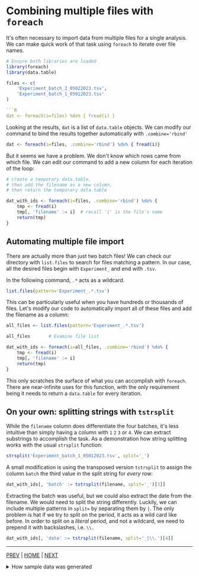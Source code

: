 # Combining multiple files with `foreach`

It's often necessary to import data from multiple files for a single
analysis. We can make quick work of that task using `foreach` to iterate
over file names.

```R
# Ensure both libraries are loaded
library(foreach)
library(data.table)

files <- c(
    'Experiment_batch_2_05022023.tsv',
    'Experiment_batch_1_05012023.tsv'
)

```R
dat <- foreach(i=files) %do% { fread(i) }
```

Looking at the results, `dat` is a list of `data.table` objects. We can
modify our command to bind the results together automatically with
`.combine='rbind'`

```R
dat <- foreach(i=files, .combine='rbind') %do% { fread(i)}
```

But it seems we have a problem. We don't know which rows came from which file. We can edit our command
to add a new column for each iteration of the loop:

```R
# create a temporary data.table, 
# then add the filename as a new column,
# then return the temporary data.table

dat_with_ids <- foreach(i=files, .combine='rbind') %do% { 
    tmp <- fread(i) 
    tmp[, 'filename' := i]  # recall 'i' is the file's name
    return(tmp)
}
```

## Automating multiple file import

There are actually more than just two batch files! We can check our
directory with `list.files` to search for files matching a pattern.
In our case, all the desired files begin with `Experiment_` and
end with `.tsv`.

In the following command, `.*` acts as a wildcard.
```R
list.files(pattern='Experiment_.*.tsv')
```

This can be particularly useful when you have hundreds or thousands of
files. Let's modify our code to automatically import all of these files
and add the filename as a column:

```R
all_files <- list.files(pattern='Experiment_.*.tsv')

all_files       # Examine file list

dat_with_ids <- foreach(i=all_files, .combine='rbind') %do% { 
    tmp <- fread(i) 
    tmp[, 'filename' := i]
    return(tmp)
}
```

This only scratches the surface of what you can accomplish with `foreach`.
There are near-infinite uses for this function, with the only requirement
being it needs to return a `data.table` for every iteration.


## On your own: splitting strings with `tstrsplit`

While the `filename` column does differentiate the four batches, it's
less intuitive than simply having a column with `1` `2` `3` or `4`. We
can extract substrings to accomplish the task. As a demonstration how
string splitting works with the usual `strsplit` function:

```R
strsplit('Experiment_batch_1_05012023.tsv', split='_')
```

A small modification is using the transposed version `tstrsplit` to
assign the column `batch` the third value in the split string for
*every* row:

```R
dat_with_ids[, 'batch' := tstrsplit(filename, split='_')[3]]
```

Extracting the batch was useful, but we could also extract the date from
the filename. We would need to split the string differently. Luckily,
we can include multiple patterns in `split=` by separating them by `|`.
The only problem is  hat if we try to split on the period, it acts as
a wild card like before. In order to split on a *literal* period, and
not a wildcard, we need to prepend it with  backslashes, i.e. `\\.`

```R
dat_with_ids[, 'date' := tstrsplit(filename, split='_|\\.')[4]]
```

---

[PREV](README.md) | [HOME](/README.md) | [NEXT](/09_putting_it_together/README.md)

<details><summary>How sample data was generated</summary>

```R
set.seed(1)
cell_lines <- c('WT', 'MUTA', 'MUTB', 'MUTC')

batches <- c(
    'batch_1_05012023',
    'batch_2_05022023',
    'batch_3_05032023',
    'batch_4_05042023'
)

symbols <- paste0('GENE_', LETTERS)

for(i in batches) {
    tmp <- CJ(cell_lines, symbols)
    tmp[, count := abs(floor(jitter(rpois(nrow(tmp), lambda=1))**8)) ]
    tmp <- dcast(tmp, symbols~cell_lines)
    setcolorder(tmp, c('symbols','WT','MUTA','MUTB','MUTC'))
    setnames(tmp, 'symbols', 'SYMBOL')
    fwrite(tmp, file=paste0('Experiment_', i, '.tsv'), sep='\t')
}
```

</details>